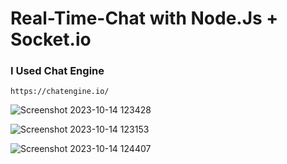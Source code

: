 # Real-Time-Chat with Node.Js + Socket.io
### I Used Chat Engine

```
https://chatengine.io/
```


![Screenshot 2023-10-14 123428](https://github.com/Alekhya-Abbaraju/Real-Time-Chat/assets/129656745/c516e15f-0173-4850-bb03-f5113c544155)


![Screenshot 2023-10-14 123153](https://github.com/Alekhya-Abbaraju/Real-Time-Chat/assets/129656745/2dbb77b3-dfe3-4ad6-9e1e-234b492e52e6)

![Screenshot 2023-10-14 124407](https://github.com/Alekhya-Abbaraju/Real-Time-Chat/assets/129656745/794f3c07-9cea-42c8-969b-3ac304fd78a0)
